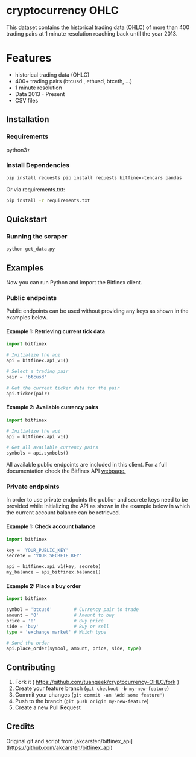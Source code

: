 # cryptocurrency OHLC

This dataset contains the historical trading data (OHLC) of more than 400 trading pairs at 1 minute resolution reaching back until the year 2013.

# Features
- historical trading data (OHLC)
- 400+ trading pairs (btcusd , ethusd, btceth, ...)
- 1 minute resolution
- Data 2013 - Present
- CSV files

## Installation

### Requirements

python3+

### Install Dependencies

```sh
pip install requests pip install requests bitfinex-tencars pandas
```

Or via requirements.txt:
```sh
pip install -r requirements.txt
```

## Quickstart

### Running the scraper
```sh
python get_data.py
```

## Examples 

Now you can run Python and import the Bitfinex client.

### Public endpoints
Public endpoints can be used without providing any keys as shown in the examples below.

#### Example 1: Retrieving current tick data
```python
import bitfinex

# Initialize the api
api = bitfinex.api_v1()

# Select a trading pair
pair = 'btcusd'

# Get the current ticker data for the pair
api.ticker(pair)
```

#### Example 2: Available currency pairs
```python
import bitfinex

# Initialize the api
api = bitfinex.api_v1()

# Get all available currency pairs
symbols = api.symbols()
```

All available public endpoints are included in this client. For a full documentation check the Bitfinex API [webpage.](
https://docs.bitfinex.com/docs/public-endpoints)

### Private endpoints
In order to use private endpoints the public- and secrete keys need to be provided while initializing the API as shown in the example below in which the current account balance can be retrieved.

#### Example 1: Check account balance
```python
import bitfinex

key = 'YOUR_PUBLIC_KEY'
secrete = 'YOUR_SECRETE_KEY'

api = bitfinex.api_v1(key, secrete)
my_balance = api_bitfinex.balance()
```

#### Example 2: Place a buy order
```python
import bitfinex

symbol = 'btcusd'        # Currency pair to trade
amount = '0'             # Amount to buy
price = '0'              # Buy price
side = 'buy'             # Buy or sell
type = 'exchange market' # Which type

# Send the order
api.place_order(symbol, amount, price, side, type)
```

## Contributing

1. Fork it ( https://github.com/tuangeek/cryptocurrency-OHLC/fork )
2. Create your feature branch (`git checkout -b my-new-feature`)
3. Commit your changes (`git commit -am 'Add some feature'`)
4. Push to the branch (`git push origin my-new-feature`)
5. Create a new Pull Request

## Credits

Original git and script from [akcarsten/bitfinex_api] (https://github.com/akcarsten/bitfinex_api)
